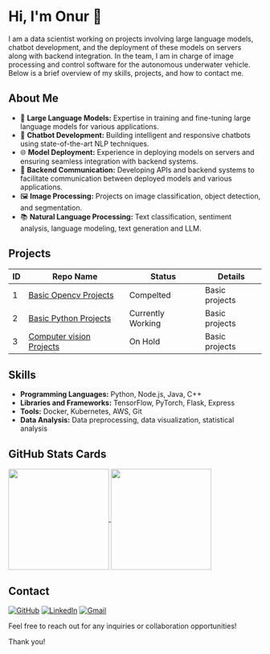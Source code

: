 # Hi, I'm Onur 👋

I am a data scientist working on projects involving large language models, chatbot development, and the deployment of these models on servers along with backend integration. In the team, I am in charge of image processing and control software for the autonomous underwater vehicle. Below is a brief overview of my skills, projects, and how to contact me.

## About Me

- 💬 **Large Language Models:** Expertise in training and fine-tuning large language models for various applications.
- 🤖 **Chatbot Development:** Building intelligent and responsive chatbots using state-of-the-art NLP techniques.
- 🌐 **Model Deployment:** Experience in deploying models on servers and ensuring seamless integration with backend systems.
- 🔗 **Backend Communication:** Developing APIs and backend systems to facilitate communication between deployed models and various applications.
- 🖼 **Image Processing:** Projects on image classification, object detection, and segmentation.
- 📚 **Natural Language Processing:** Text classification, sentiment analysis, language modeling, text generation and LLM.

## Projects

| ID  | Repo Name                    | Status            | Details        |
| --- | ---------------------------- | ----------------- | -------------- |
| 1   | [Basic Opencv Projects]()    | Compelted         | Basic projects |
| 2   | [Basic Python Projects]()    | Currently Working | Basic projects |
| 3   | [Computer vision Projects]() | On Hold           | Basic projects |

## Skills

- **Programming Languages:** Python, Node.js, Java, C++
- **Libraries and Frameworks:** TensorFlow, PyTorch, Flask, Express
- **Tools:** Docker, Kubernetes, AWS, Git
- **Data Analysis:** Data preprocessing, data visualization, statistical analysis

## GitHub Stats Cards

<a href="https://github.com/anuraghazra/github-readme-stats">
  <img height="200" align="center" src="https://github-readme-stats.vercel.app/api?username=0nur0duncu&card_width=360" />
</a>
<a href="https://github.com/anuraghazra/convoychat">
  <img height="200" align="center" src="https://github-readme-stats.vercel.app/api/top-langs?username=0nur0duncu&layout=compact&langs_count=8&card_width=360" />
</a>

## Contact

[![GitHub](https://img.shields.io/badge/GitHub-000000?style=for-the-badge&logo=github&logoColor=white)](https://github.com/0nur0duncu)
[![LinkedIn](https://img.shields.io/badge/LinkedIn-0077B5?style=for-the-badge&logo=linkedin&logoColor=white)]()
[![Gmail](https://img.shields.io/badge/Gmail-D14836?style=for-the-badge&logo=gmail&logoColor=white)]()

Feel free to reach out for any inquiries or collaboration opportunities!

Thank you!
